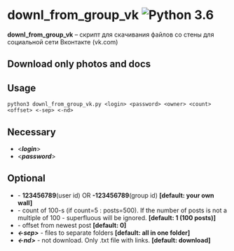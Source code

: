 downl_from_group_vk ![Python 3.6](https://pp.userapi.com/c846523/v846523407/b716d/N3RXKWFcPS0.jpg)
======
**downl_from_group_vk** – скрипт для скачивания файлов со стены для социальной сети Вконтакте (vk.com)

Download only photos and docs
------------

Usage
------------
```shell
python3 downl_from_group_vk.py <login> <password> <owner> <count> <offset> <-sep> <-nd>
```
Necessary
------------
* <***login***>
* <***password***>

Optional
------------
* ***<owner>*** - **123456789**(user id) OR **-123456789**(group id) **[default: your own wall]**
* ***<count>*** - count of 100-s (if count=5 : posts=500). If the number of posts is not a multiple of 100 - superfluous will be ignored. **[default: 1 (100 posts)]**
* ***<offset>*** - offset from newest post **[default: 0]**
* ***<-sep>*** - files to separate folders **[default: all in one folder]**
* ***<-nd>*** - not download. Only .txt file with links. **[default: download]**
